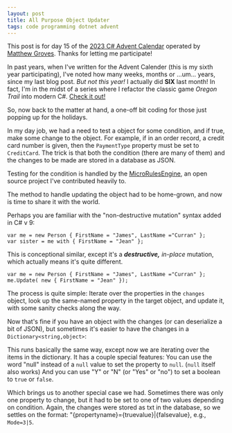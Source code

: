 ```yaml
---
layout: post
title: All Purpose Object Updater
tags: code programming dotnet advent
---
```



This post is for day 15  of the [2023 C# Advent Calendar](https://www.csadvent.christmas/) operated by [Matthew Groves](https://crosscuttingconcerns.com/). Thanks for letting me participate!

In past years, when I've written for the Advent Calender (this is my sixth year participating), I've noted how many weeks, months or ...um... years, since my last blog post. *But not this year!* I actually did **SIX** last month! In fact, I'm in the midst of a series where I refactor the classic game *Oregon Trail* into modern C#. [Check it out!](https://honestillusion.com/blog/2023/11/07/oregon-trail-project-intro/)

So, now back to the matter at hand, a one-off bit coding for those just popping up for the holidays.
 
In my day job, we had a need to test a object for some condition, and if true, make some change to the object.  For example, if in an order record, a credit card number is given, then the `PaymentType` property must be set to `CreditCard`.  The trick is that both the condition (there are many of them) and the changes to be made are stored in a database as JSON.

Testing for the condition is handled by the [MicroRulesEngine](https://github.com/runxc1/MicroRuleEngine), an open source project I've contributed heavily to.

The method to handle updating the object had to be home-grown, and now is time to share it with the world.

Perhaps you are familiar with the "non-destructive mutation" syntax added in C# v 9:

    var me = new Person { FirstName = "James", LastName ="Curran" };
    var sister = me with { FirstName = "Jean" };

This is conceptional similar, except it's a ***destructive,*** *in-place* mutation, which actually means it's quite different.

    var me = new Person { FirstName = "James", LastName ="Curran" };
    me.Update( new { FirstName = "Jean" });

<script src="https://gist.github.com/jamescurran/c5e4887a3a688e397528fd8a8d581e1b.js"> </script>

The process is quite simple: Iterate over the properties in the `changes` object, look up the same-named property in the target object, and update it, with some sanity checks along the way.

Now that's fine if you have an object with the changes (or can deserialize a bit of JSON), but sometimes it's easier to have the changes in a `Dictionary<string,object>`:

<script src="https://gist.github.com/jamescurran/2579061be5b5e74257aae8eb5068f26e.js"> </script>

This runs basically the same way, except now we are iterating over the items in the dictionary.  It has a couple special features: You can use the word "null" instead of a `null` value to set the property to `null`. (`null` itself also works)  And you can use "Y" or "N" (or "Yes" or "no") to set a boolean to `true` or `false`.

Which brings us to another special case we had.  Sometimes there was only one property to change, but it had to be set to one of two values depending on condition.  Again, the changes were stored as txt in the database, so we settles on the format: "{propertyname}={truevalue}|{falsevalue},  e.g., `Mode=3|5`.

<script src="https://gist.github.com/jamescurran/8ed9ad531d799e17091bd30f19cb9d83.js"> </script>